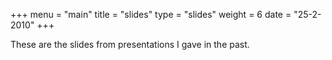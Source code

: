 +++
menu = "main"
title = "slides"
type = "slides"
weight = 6
date = "25-2-2010"
+++

These are the slides from presentations I gave in the past.